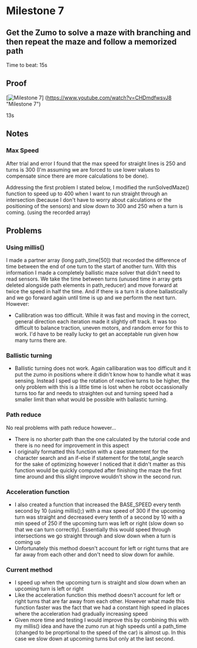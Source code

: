 # Milestone 7
## Get the Zumo to solve a maze with branching and then repeat the maze and follow a memorized path
Time to beat: 15s
## Proof
[![Milestone 7](http://img.youtube.com/vi/CHDmdfwsvJ8/0.jpg)]
(https://www.youtube.com/watch?v=CHDmdfwsvJ8 "Milestone 7")


13s
## Notes
### Max Speed
After trial and error I found that the max speed for straight lines is 250 and turns is 300 (I'm assuming we are forced to use lower values to compensate since there are more calculations to be done).

Addressing the first problem I stated below, I modified the runSolvedMaze() function to speed up to 400 when I want to run straight through an intersection (because I don't have to worry about calculations or the positioning of the sensors) and slow down to 300 and 250 when a turn is coming. (using the recorded array)

## Problems
### Using millis()
I made a partner array (long path_time\[50\]) that recorded the difference of time between the end of one turn to the start of another turn. With this information I made a completely ballistic maze solver that didn't need to read sensors. We take the time between turns (unused time in array gets deleted alongside path elements in path_reducer) and move forward at twice the speed in half the time.
And if there is a turn it is done ballastically and we go forward again until time is up and we perform the next turn.
However:
* Callibration was too difficult. While it was fast and moving in the correct, general direction each iteration made it slightly off track. It was too difficult to balance traction, uneven motors, and random error for this to work. I'd have to be really lucky to get an acceptable run given how many turns there are.

### Ballistic turning
* Ballistic turning does not work. Again callibaration was too difficult and it put the zumo in positions where it didn't know how to handle what it was sensing. Instead I sped up the rotation of reactive turns to be higher, the only problem with this is a little time is lost when he robot occassionally turns too far and needs to straighten out and turning speed had a smaller limit than what would be possible with ballastic turning.

### Path reduce
No real problems with path reduce however...
* There is no shorter path than the one calculated by the tutorial code and there is no need for improvement in this aspect
* I originally formatted this function with a case statement for the character search and an if-else if statement for the total_angle search for the sake of optimizing however I noticed that it didn't matter as this function would be quickly computed after finishing the maze the first time around and this slight improve wouldn't show in the second run.

### Acceleration function
* I also created a function that increased the BASE_SPEED every tenth second by 10 (using millis();) with a max speed of 300 if the upcoming turn was straight and decreased every tenth of a second by 10 with a min speed of 250 if the upcoming turn was left or right (slow down so that we can turn correctly). Essentially this would speed through intersections we go straight through and slow down when a turn is coming up
* Unfortunately this method doesn't account for left or right turns that are far away from each other and don't need to slow down for awhile.

### Current method
* I speed up when the upcoming turn is straight and slow down when an upcoming turn is left or right
* Like the acceleration function this method doesn't account for left or right turns that are far away from each other. However what made this function faster was the fact that we had a constant high speed in places where the acceleration had gradually increasing speed
* Given more time and testing I would improve this by combining this with my millis() idea and have the zumo run at high speeds until a path_time (changed to be proprtional to the speed of the car) is almost up. In this case we slow down at upcoming turns but only at the last second.
